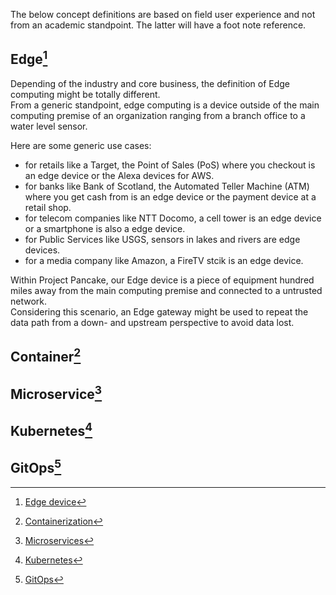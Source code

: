 
The below concept definitions are based on field user experience and not from an academic standpoint. The latter will have a foot note reference.  

## Edge[^1]
Depending of the industry and core business, the definition of Edge computing might be totally different.  
From a generic standpoint, edge computing is a device outside of the main computing premise of an organization ranging from a branch office to a water level sensor.  

Here are some generic use cases:
- for retails like a Target, the Point of Sales (PoS) where you checkout is an edge device or the Alexa devices for AWS.
- for banks like Bank of Scotland, the Automated Teller Machine (ATM) where you get cash from is an edge device or the payment device at a retail shop. 
- for telecom companies like NTT Docomo, a cell tower is an edge device or a smartphone is also a edge device.
- for Public Services like USGS, sensors in lakes and rivers are edge devices.
- for a media company like Amazon, a FireTV stcik is an edge device.

Within Project Pancake, our Edge device is a piece of equipment hundred miles away from the main computing premise and connected to a untrusted network.  
Considering this scenario, an Edge gateway might be used to repeat the data path from a down- and upstream perspective to avoid data lost. 

## Container[^2]

## Microservice[^3]

## Kubernetes[^4]

## GitOps[^5]





[^1]: [Edge device](https://en.wikipedia.org/wiki/Edge_device)   
[^2]: [Containerization](https://en.wikipedia.org/wiki/Containerization_(computing))   
[^3]: [Microservices](https://en.wikipedia.org/wiki/Microservices)  
[^4]: [Kubernetes](https://en.wikipedia.org/wiki/Kubernetes)  
[^5]: [GitOps](https://en.wikipedia.org/wiki/DevOps#GitOps)  